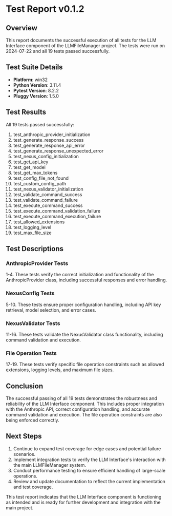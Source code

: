 # Test Report v0.1.2

## Overview
This report documents the successful execution of all tests for the LLM Interface component of the LLMFileManager project. The tests were run on 2024-07-22 and all 19 tests passed successfully.

## Test Suite Details
- **Platform**: win32
- **Python Version**: 3.11.4
- **Pytest Version**: 8.2.2
- **Pluggy Version**: 1.5.0

## Test Results
All 19 tests passed successfully:

1. test_anthropic_provider_initialization
2. test_generate_response_success
3. test_generate_response_api_error
4. test_generate_response_unexpected_error
5. test_nexus_config_initialization
6. test_get_api_key
7. test_get_model
8. test_get_max_tokens
9. test_config_file_not_found
10. test_custom_config_path
11. test_nexus_validator_initialization
12. test_validate_command_success
13. test_validate_command_failure
14. test_execute_command_success
15. test_execute_command_validation_failure
16. test_execute_command_execution_failure
17. test_allowed_extensions
18. test_logging_level
19. test_max_file_size

## Test Descriptions

### AnthropicProvider Tests
1-4. These tests verify the correct initialization and functionality of the AnthropicProvider class, including successful responses and error handling.

### NexusConfig Tests
5-10. These tests ensure proper configuration handling, including API key retrieval, model selection, and error cases.

### NexusValidator Tests
11-16. These tests validate the NexusValidator class functionality, including command validation and execution.

### File Operation Tests
17-19. These tests verify specific file operation constraints such as allowed extensions, logging levels, and maximum file sizes.

## Conclusion
The successful passing of all 19 tests demonstrates the robustness and reliability of the LLM Interface component. This includes proper integration with the Anthropic API, correct configuration handling, and accurate command validation and execution. The file operation constraints are also being enforced correctly.

## Next Steps
1. Continue to expand test coverage for edge cases and potential failure scenarios.
2. Implement integration tests to verify the LLM Interface's interaction with the main LLMFileManager system.
3. Conduct performance testing to ensure efficient handling of large-scale operations.
4. Review and update documentation to reflect the current implementation and test coverage.

This test report indicates that the LLM Interface component is functioning as intended and is ready for further development and integration with the main project.